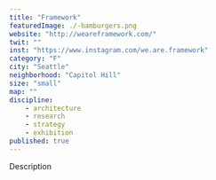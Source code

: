 ```yaml
---
title: "Framework"
featuredImage: ./-hamburgers.png
website: "http://weareframework.com/"
twit: ""
inst: "https://www.instagram.com/we.are.framework"
category: "F"
city: "Seattle"
neighborhood: "Capitol Hill"
size: "small"
map: ""
discipline:
    - architecture
    - research
    - strategy
    - exhibition
published: true
---
```


Description
